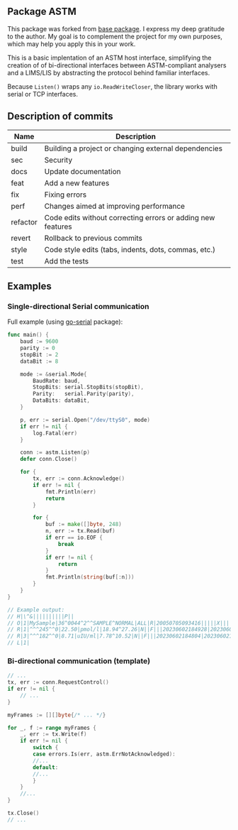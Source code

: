 ## Package ASTM

This package was forked from [base package](https://github./pafirmin/go-astm). 
I express my deep gratitude to the author.
 My goal is to complement the project for my own purposes, which may help you apply this in your work.

This is a basic implentation of an ASTM host interface, simplifying the creation of of bi-directional
interfaces between ASTM-compliant analysers and a LIMS/LIS by abstracting the protocol behind
familiar interfaces.

Because `Listen()` wraps any `io.ReadWriteCloser`, the library works with serial or TCP interfaces.

## Description of commits

|   Name   | Description                                                     |
|----------|-----------------------------------------------------------------|
| build	   | Building a project or changing external dependencies            |
| sec      | Security                                                        |
| docs	   | Update documentation                                            |
| feat	   | Add a new features                                              |
| fix	   | Fixing errors                                                   |
| perf	   | Changes aimed at improving performance                          |
| refactor | Code edits without correcting errors or adding new features     |
| revert   | Rollback to previous commits                                    |
| style	   | Code style edits (tabs, indents, dots, commas, etc.)            |
| test	   | Add the tests                                                   |

## Examples

### Single-directional Serial communication

Full example (using [go-serial](https://github.com/bugst/go-serial) package):
```go
func main() {
	baud := 9600
	parity := 0
	stopBit := 2
	dataBit := 8

	mode := &serial.Mode{
		BaudRate: baud,
		StopBits: serial.StopBits(stopBit),
		Parity:   serial.Parity(parity),
		DataBits: dataBit,
	}

	p, err := serial.Open("/dev/ttyS0", mode)
	if err != nil {
		log.Fatal(err)
	}

	conn := astm.Listen(p)
	defer conn.Close()

	for {
		tx, err := conn.Acknowledge()
		if err != nil {
			fmt.Println(err)
			return
		}

		for {
			buf := make([]byte, 248)
			n, err := tx.Read(buf)
			if err == io.EOF {
				break
			}
			if err != nil {
				return
			}
			fmt.Println(string(buf[:n]))
		}
	}
}

// Example output:
// H|\^&||||||||||P||
// O|1|MySample|36^0044^2^^SAMPLE^NORMAL|ALL|R|20050705093416|||||X||||||||||||||O
// R|1|^^^245^^0|22.50|pmol/l|18.94^27.26|N||F|||20230602184928|20230602190748|
// R|3|^^^182^^0|8.71|uIU/ml|7.78^10.52|N||F|||20230602184804|20230602190624|
// L|1|
```

### Bi-directional communication (template)

```go
// ...
tx, err := conn.RequestControl()
if err != nil {
    // ...
}

myFrames := [][]byte{/* ... */}

for _, f := range myFrames {
    _, err := tx.Write(f)
    if err != nil {
        switch {
        case errors.Is(err, astm.ErrNotAcknowledged):
        //...
        default:
        //...
        }
    }
    //...
}

tx.Close()
// ...
```


